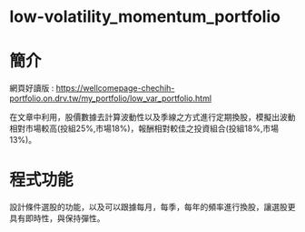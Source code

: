 # low-volatility_momentum_portfolio
# 簡介
網頁好讀版 : https://wellcomepage-chechih-portfolio.on.drv.tw/my_portfolio/low_var_portfolio.html

在文章中利用，股價數據去計算波動性以及季線之方式進行定期換股，模擬出波動相對市場較高(投組25%,市場18%)，報酬相對較佳之投資組合(投組18%,市場13%)。

# 程式功能
設計條件選股的功能，以及可以跟據每月，每季，每年的頻率進行換股，讓選股更具有即時性，與保持彈性。
